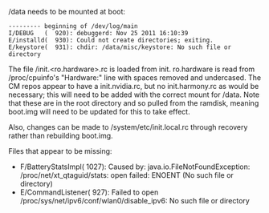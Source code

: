 /data needs to be mounted at boot:
```
--------- beginning of /dev/log/main
I/DEBUG   (  920): debuggerd: Nov 25 2011 16:10:39
E/installd(  930): Could not create directories; exiting.
E/keystore(  931): chdir: /data/misc/keystore: No such file or directory
```

The file /init.<ro.hardware>.rc is loaded from init. ro.hardware is read from /proc/cpuinfo's "Hardware:" line with spaces removed and undercased. The CM repos appear to have a init.nvidia.rc, but no init.harmony.rc as would be necessary; this will need to be added with the correct mount for /data. Note that these are in the root directory and so pulled from the ramdisk, meaning boot.img will need to be updated for this to take effect.

Also, changes can be made to /system/etc/init.local.rc through recovery rather than rebuilding boot.img.

Files that appear to be missing:

  * F/BatteryStatsImpl( 1027): Caused by: java.io.FileNotFoundException: /proc/net/xt\_qtaguid/stats: open failed: ENOENT (No such file or directory)
  * E/CommandListener(  927): Failed to open /proc/sys/net/ipv6/conf/wlan0/disable\_ipv6: No such file or directory